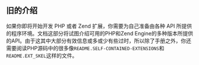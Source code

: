 旧的介绍
--------

如果你即将开始开发 PHP 或者 Zend 扩展，你需要为自己准备由各种 API
所提供的程序环境。文档这部分将试图介绍可用的PHP和Zend
Engine的多种版本所提供的API。由于这其中大部分有效信息或多或少有些过时，所以除了手册之外，你还需要阅读PHP源码中的很多像`README.SELF-CONTAINED-EXTENSIONS`和`README.EXT_SKEL`这样的文件。
